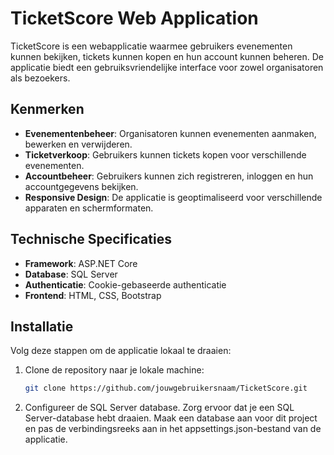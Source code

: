 # TicketScore Web Application

TicketScore is een webapplicatie waarmee gebruikers evenementen kunnen bekijken, tickets kunnen kopen en hun account kunnen beheren. De applicatie biedt een gebruiksvriendelijke interface voor zowel organisatoren als bezoekers.

## Kenmerken

- **Evenementenbeheer**: Organisatoren kunnen evenementen aanmaken, bewerken en verwijderen.
- **Ticketverkoop**: Gebruikers kunnen tickets kopen voor verschillende evenementen.
- **Accountbeheer**: Gebruikers kunnen zich registreren, inloggen en hun accountgegevens bekijken.
- **Responsive Design**: De applicatie is geoptimaliseerd voor verschillende apparaten en schermformaten.

## Technische Specificaties

- **Framework**: ASP.NET Core
- **Database**: SQL Server
- **Authenticatie**: Cookie-gebaseerde authenticatie
- **Frontend**: HTML, CSS, Bootstrap

## Installatie

Volg deze stappen om de applicatie lokaal te draaien:

1. Clone de repository naar je lokale machine:
   ```bash
   git clone https://github.com/jouwgebruikersnaam/TicketScore.git
2. Configureer de SQL Server database. Zorg ervoor dat je een SQL Server-database hebt draaien. Maak een database aan voor dit project en pas de verbindingsreeks aan in het appsettings.json-bestand van de applicatie.
   ```bash DATABASE_URL=mysql+pymysql://<username>:<password>@<host>:<port>/<database_name>
